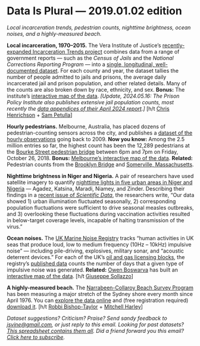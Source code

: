 Data Is Plural — 2019.01.02 edition
===================================

*Local incarceration trends, pedestrian counts, nighttime brightness, ocean noises, and a highly-measured beach.*


__Local incarceration, 1970–2015.__ The Vera Institute of Justice’s [recently-expanded Incarceration Trends project](https://www.vera.org/blog/expanding-our-knowledge-on-local-incarceration-trends) combines data from a range of government reports — such as the *Census of Jails* and the *National Corrections Reporting Program* — into a [single, longitudinal, well-documented dataset](https://github.com/vera-institute/incarceration_trends). For each county and year, the dataset tallies the number of people admitted to jails and prisons, the average daily incarcerated jail and prison population, and other related details. Many of the counts are also broken down by race, ethnicity, and sex. __Bonus:__ The institute’s [interactive map of the data](http://trends.vera.org/incarceration-rates). *[Update, 2024.05.16: The Prison Policy Institute also publishes extensive jail population counts, most recently the [data appendices of their April 2024 report](https://www.prisonpolicy.org/blog/2024/04/15/jails_update/).]* [h/t [Chris Henrichson](https://twitter.com/chenrichson/status/1073642842566918145) + [Sam Petulla](https://twitter.com/spetulla)]


__Hourly pedestrians.__ Melbourne, Australia, has placed dozens of pedestrian-counting sensors across the city, and publishes a [dataset of the hourly observations](https://data.melbourne.vic.gov.au/Transport-Movement/Pedestrian-volume-updated-monthly-/b2ak-trbp) going back to 2009. __Now you know:__ Among the 2.5 million entries so far, the highest count has been the 12,289 pedestrians at the [Bourke Street pedestrian bridge](https://mapio.net/pic/p-36548659/) between 6pm and 7pm on Friday, October 26, 2018. __Bonus:__ [Melbourne’s interactive map of the data](http://www.pedestrian.melbourne.vic.gov.au/). __Related:__ Pedestrian counts from the [Brooklyn Bridge](https://data.cityofnewyork.us/Transportation/Brooklyn-Bridge-Automated-Pedestrian-Counts-Demons/6fi9-q3ta) and [Somerville, Massachusetts](https://data.somervillema.gov/dataset/Bicycle-Pedestrian-Counts/qu9x-4xq5).


__Nighttime brightness in Niger and Nigeria.__ A pair of researchers have used satellite imagery to quantify [nighttime lights in five urban areas in Niger and Nigeria](https://scholarsphere.psu.edu/concern/generic_works/cjs956g06f) — Agadez, Katsina, Maradi, Niamey, and Zinder. Describing their findings in a [recent issue of *Scientific Data*](https://www.nature.com/articles/sdata2018256), the researchers write, “Our data showed 1) urban illumination fluctuated seasonally, 2) corresponding population fluctuations were sufficient to drive seasonal measles outbreaks, and 3) overlooking these fluctuations during vaccination activities resulted in below-target coverage levels, incapable of halting transmission of the virus.”


__Ocean noises.__ The [UK Marine Noise Registry](http://jncc.defra.gov.uk/page-7070) tracks “human activities in UK seas that produce loud, low to medium frequency (10Hz – 10kHz) impulsive noise” — including pile-driving, explosives, military sonar, and “acoustic deterrent devices.” For each of the UK’s [oil and gas licensing blocks](https://www.ogauthority.co.uk/data-centre/data-downloads-and-publications/licence-data/), the registry’s [published data](https://data.gov.uk/search?q=%22Marine+Noise+Registry%22&filters%5Bpublisher%5D=Joint+Nature+Conservation+Committee&filters%5Btopic%5D=&filters%5Bformat%5D=&sort=recent) counts the number of days that a given type of impulsive noise was generated. __Related:__ [Owen Boswarva](https://www.owenboswarva.com/) has built an [interactive map of the data](https://www.datadaptive.com/mnr/). [h/t [Giuseppe Sollazzo](https://us5.campaign-archive.com/?u=77ecabbd32e97a6caa9d7d40b&id=f6b38561d7)]


__A highly-measured beach.__ The [Narrabeen-Collaroy Beach Survey Program](http://narrabeen.wrl.unsw.edu.au/) has been measuring a major stretch of the Sydney shore every month since April 1976. You can [explore the data online](http://narrabeen.wrl.unsw.edu.au/explore_data/) and (free registration required) [download it](http://narrabeen.wrl.unsw.edu.au/download/narrabeen/). [h/t [Robbi Bishop-Taylor](https://twitter.com/EarthObserved/status/1070866071165448193) + [Mitchell Harley](https://twitter.com/DocHarleyMD/status/1070870424869777408)]


*Dataset suggestions? Criticism? Praise? Send sandy feedback to <jsvine@gmail.com>, or just reply to this email. Looking for past datasets? [This spreadsheet contains them all](https://docs.google.com/spreadsheets/d/1wZhPLMCHKJvwOkP4juclhjFgqIY8fQFMemwKL2c64vk). Did a friend forward you this email? [Click here to subscribe](https://tinyletter.com/data-is-plural).*
